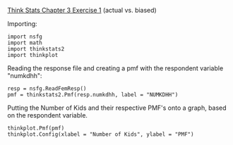 [Think Stats Chapter 3 Exercise 1](http://greenteapress.com/thinkstats2/html/thinkstats2004.html#toc31) (actual vs. biased)

Importing:

    import nsfg
    import math
    import thinkstats2
    import thinkplot

Reading the response file and creating a pmf with the respondent variable "numkdhh":

    resp = nsfg.ReadFemResp()
    pmf = thinkstats2.Pmf(resp.numkdhh, label = "NUMKDHH")

Putting the Number of Kids and their respective PMF's onto a graph, based on the respondent variable.
 
    thinkplot.Pmf(pmf)
    thinkplot.Config(xlabel = "Number of Kids", ylabel = "PMF")
